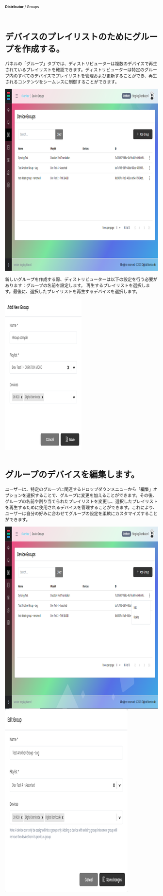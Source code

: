 <small><b>Distributor</b> / Groups</small>

<br />
<h1>デバイスのプレイリストのためにグループを作成する。</h1>
<div class="description">
    <p>
        パネルの「グループ」タブでは、ディストリビューターは複数のデバイスで再生されているプレイリストを確認できます。ディストリビューターは特定のグループ内のすべてのデバイスでプレイリストを管理および更新することができ、再生されるコンテンツをシームレスに制御することができます。
    </p>
    <img src="/images/image19.png" alt="group_create_playlist" width="100%" height="600">
</div>
<div class="description">
    <p>
       新しいグループを作成する際、ディストリビューターは以下の設定を行う必要があります：グループの名前を設定します。
       再生するプレイリストを選択します。最後に、選択したプレイリストを再生するデバイスを選択します。
    </p>
    <img src="/images/image4.png" alt="add_new_group" width="50%" height="500">
</div>

<br />
<h1>グループのデバイスを編集します。</h1>
<div class="description">
    <p>
        ユーザーは、特定のグループに関連するドロップダウンメニューから「編集」オプションを選択することで、グループに変更を加えることができます。その後、グループの名前や割り当てられたプレイリストを変更し、選択したプレイリストを再生するために使用されるデバイスを管理することができます。これにより、ユーザーは自分の好みに合わせてグループの設定を柔軟にカスタマイズすることができます。
    </p>
    <img src="/images/image15.png" alt="device_group" width="100%" height="600">
    <img src="/images/image7.png" alt="device_group" width="80%" height="600">
</div>